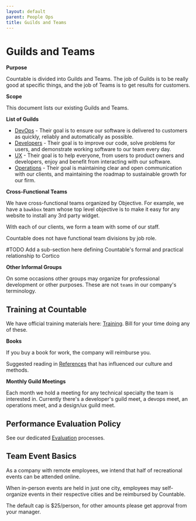 ```yaml
---
layout: default
parent: People Ops
title: Guilds and Teams
---
```


# Guilds and Teams

**Purpose**

Countable is divided into Guilds and Teams. The job of Guilds is to be really good at specific things, and the job of Teams is to get results for customers.

**Scope**

This document lists our existing Guilds and Teams.

**List of Guilds**

  - [DevOps](../devops/DEVOPS) - Their goal is to ensure our software is delivered to customers as quickly, reliably and automatically as possible.
  - [Developers](../programming/DEVELOPERS) - Their goal is to improve our code, solve problems for users, and demonstrate working software to our team every day.
  - [UX](../ux/UX) - Their goal is to help everyone, from users to product owners and developers, enjoy and benefit from interacting with our software.
  - [Operations](../operations/OPERATIONS) - Their goal is maintaining clear and open communication with our clients, and maintaining the roadmap to sustainable growth for our firm.

**Cross-Functional Teams**

We have cross-functional teams organized by Objective. For example, we have a `bawkbox` team whose top level objective is to make it easy for any website to install any 3rd party widget.

With each of our clients, we form a team with some of our staff.

Countable does not have functional team divisions by job role.

#TODO Add a sub-section here defining Countable's formal and practical relationship to Cortico

**Other Informal Groups**

On some occasions other groups may organize for professional development
or other purposes. These are not `teams` in our company's terminology.

## Training at Countable

We have official training materials here: [Training](../programming/TRAINING). Bill for your time doing any of these.

**Books**

If you buy a book for work, the company will reimburse you.

Suggested reading in [References](../philosophy/REFERENCES) that has influenced our culture and methods.

**Monthly Guild Meetings**

Each month we hold a meeting for any technical specialty the team is interested in. Currently there's a developer's guild meet, a devops meet,
an operations meet, and a design/ux guild meet.

## Performance Evaluation Policy

See our dedicated [Evaluation](../programming/EVALUATION) processes.

## Team Event Basics

As a company with remote employees, we intend that half of recreational events can be attended online.

When in-person events are held in just one city, employees may self-organize events in their respective cities and be reimbursed by Countable. 

The default cap is $25/person, for other amounts please get approval from your manager.

